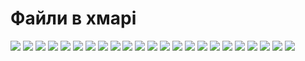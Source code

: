 # Файли в хмарі
<img src = "img/files24.png">  
<img src = "img/files25.png">  
<img src = "img/files26.png">  
<img src = "img/files27.png">  
<img src = "img/files28.png">  
<img src = "img/files29.png">  
<img src = "img/files30.png">  
<img src = "img/files31.png">  
<img src = "img/files32.png">  
<img src = "img/files33.png">  
<img src = "img/files34.png">  
<img src = "img/files35.png">  
<img src = "img/files36.png">  
<img src = "img/files37.png">  
<img src = "img/files38.png">  
<img src = "img/files39.png">  
<img src = "img/files40.png">  
<img src = "img/files41.png">  
<img src = "img/files42.png">  
<img src = "img/files43.png">  
<img src = "img/files44.png">  
<img src = "img/files45.png">  
<img src = "img/files46.png">  
